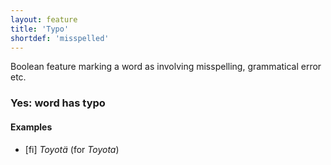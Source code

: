 ```yaml
---
layout: feature
title: 'Typo'
shortdef: 'misspelled'
---
```


Boolean feature marking a word as involving misspelling, grammatical
error etc.

### Yes: word has typo

#### Examples

* [fi] _Toyotä_ (for _Toyota_)
